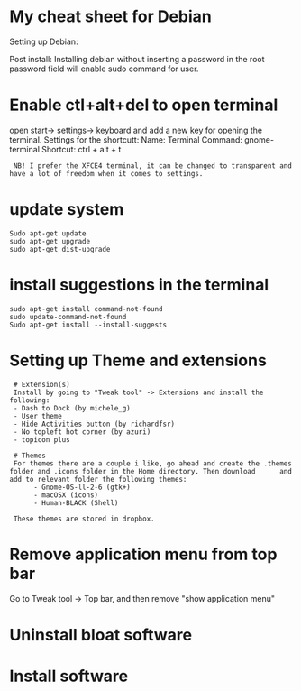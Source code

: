 # My cheat sheet for Debian

Setting up Debian:

Post install:
Installing debian without inserting a password in the root password field will enable sudo command for user.

# Enable ctl+alt+del to open terminal
open start-> settings-> keyboard and add a new key for opening the terminal. Settings for the shortcutt:
     Name:     Terminal
     Command:  gnome-terminal
     Shortcut: ctrl + alt + t
     
     NB! I prefer the XFCE4 terminal, it can be changed to transparent and have a lot of freedom when it comes to settings. 
  
# update system
    Sudo apt-get update
    sudo apt-get upgrade
    sudo apt-get dist-upgrade
    
# install suggestions in the terminal
    sudo apt-get install command-not-found
    sudo update-command-not-found
    Sudo apt-get install --install-suggests
    
# Setting up Theme and extensions
     # Extension(s)
     Install by going to "Tweak tool" -> Extensions and install the following:
     - Dash to Dock (by michele_g)
     - User theme
     - Hide Activities button (by richardfsr)
     - No topleft hot corner (by azuri)
     - topicon plus
     
     # Themes
     For themes there are a couple i like, go ahead and create the .themes folder and .icons folder in the Home directory. Then download      and add to relevant folder the following themes:
          - Gnome-OS-ll-2-6 (gtk+)
          - macOSX (icons) 
          - Human-BLACK (Shell)
          
     These themes are stored in dropbox.

# Remove application menu from top bar
Go to Tweak tool -> Top bar, and then remove "show application menu"

# Uninstall bloat software

# Install software
